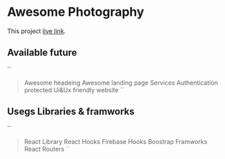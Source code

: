 # Awesome Photography

This project  [live link]( https://awesome-photography-e3387.web.app).

## Available future
``
>Awesome headeing
>Awesome landing page
>Services
>Authentication protected
>Ui&Ux friendly website
``
## Usegs Libraries & framworks
``
>React Library
>React Hooks
>Firebase Hooks
>Boostrap Framworks
>React Routers
``
